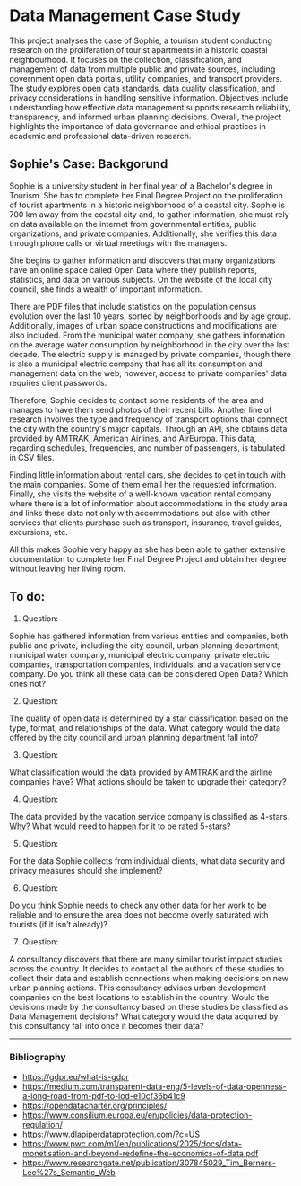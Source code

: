 # Data Management Case Study

This project analyses the case of Sophie, a tourism student conducting research on the proliferation of tourist apartments in a historic coastal neighbourhood. It focuses on the collection, classification, and management of data from multiple public and private sources, including government open data portals, utility companies, and transport providers. The study explores open data standards, data quality classification, and privacy considerations in handling sensitive information. Objectives include understanding how effective data management supports research reliability, transparency, and informed urban planning decisions. Overall, the project highlights the importance of data governance and ethical practices in academic and professional data-driven research.

## Sophie's Case: Backgorund
Sophie is a university student in her final year of a Bachelor's degree in Tourism. She has to complete her Final Degree Project on the proliferation of tourist apartments in a historic neighborhood of a coastal city. Sophie is 700 km away from the coastal city and, to gather information, she must rely on data available on the internet from governmental entities, public organizations, and private companies. Additionally, she verifies this data through phone calls or virtual meetings with the managers.
 
She begins to gather information and discovers that many organizations have an online space called Open Data where they publish reports, statistics, and data on various subjects. On the website of the local city council, she finds a wealth of important information.
 
There are PDF files that include statistics on the population census evolution over the last 10 years, sorted by neighborhoods and by age group. Additionally, images of urban space constructions and modifications are also included. From the municipal water company, she gathers information on the average water consumption by neighborhood in the city over the last decade. The electric supply is managed by private companies, though there is also a municipal electric company that has all its consumption and management data on the web; however, access to private companies' data requires client passwords.
 
Therefore, Sophie decides to contact some residents of the area and manages to have them send photos of their recent bills. Another line of research involves the type and frequency of transport options that connect the city with the country's major capitals. Through an API, she obtains data provided by AMTRAK, American Airlines, and AirEuropa. This data, regarding schedules, frequencies, and number of passengers, is tabulated in CSV files.
 
Finding little information about rental cars, she decides to get in touch with the main companies. Some of them email her the requested information. Finally, she visits the website of a well-known vacation rental company where there is a lot of information about accommodations in the study area and links these data not only with accommodations but also with other services that clients purchase such as transport, insurance, travel guides, excursions, etc.
 
All this makes Sophie very happy as she has been able to gather extensive documentation to complete her Final Degree Project and obtain her degree without leaving her living room.

## To do:

1. Question:

Sophie has gathered information from various entities and companies, both public and private, including the city council, urban planning department, municipal water company, municipal electric company, private electric companies, transportation companies, individuals, and a vacation service company. Do you think all these data can be considered Open Data? Which ones not?
 
2. Question:

The quality of open data is determined by a star classification based on the type, format, and relationships of the data. What category would the data offered by the city council and urban planning department fall into?

3. Question:
   
What classification would the data provided by AMTRAK and the airline companies have? What actions should be taken to upgrade their category?

4. Question:
   
The data provided by the vacation service company is classified as 4-stars. Why? What would need to happen for it to be rated 5-stars?
 
5. Question:

For the data Sophie collects from individual clients, what data security and privacy measures should she implement?
 
6. Question:

Do you think Sophie needs to check any other data for her work to be reliable and to ensure the area does not become overly saturated with tourists (if it isn’t already)?
 
7. Question:

A consultancy discovers that there are many similar tourist impact studies across the country. It decides to contact all the authors of these studies to collect their data and establish connections when making decisions on new urban planning actions. This consultancy advises urban development companies on the best locations to establish in the country. Would the decisions made by the consultancy based on these studies be classified as Data Management decisions? What category would the data acquired by this consultancy fall into once it becomes their data?

------------
### Bibliography

- https://gdpr.eu/what-is-gdpr
- https://medium.com/transparent-data-eng/5-levels-of-data-openness-a-long-road-from-pdf-to-lod-e10cf36b41c9
- https://opendatacharter.org/principles/
- https://www.consilium.europa.eu/en/policies/data-protection-regulation/
- https://www.dlapiperdataprotection.com/?c=US
- https://www.pwc.com/m1/en/publications/2025/docs/data-monetisation-and-beyond-redefine-the-economics-of-data.pdf
- https://www.researchgate.net/publication/307845029_Tim_Berners-Lee%27s_Semantic_Web
